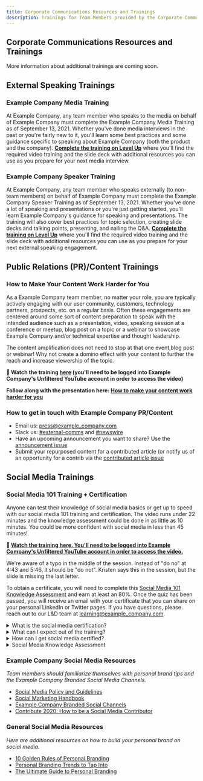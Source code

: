 ```yaml
---
title: Corporate Communications Resources and Trainings
description: Trainings for Team Members provided by the Corporate Communications Team
---
```

## Corporate Communications Resources and Trainings

More information about additional trainings are coming soon.

## External Speaking Trainings

### Example Company Media Training

At Example Company, any team member who speaks to the media on behalf of Example Company must complete the Example Company Media Training as of September 13, 2021. Whether you've done media interviews in the past or you're fairly new to it, you'll learn some best practices and some guidance specific to speaking about Example Company (both the product and the company). **[Complete the training on Level Up](https://levelup.example_company.com/access/saml/login/internal-team-members?returnTo=https://levelup.example_company.com/learn/course/example_company-media-training)** where you'll find the required video training and the slide deck with additional resources you can use as you prepare for your next media interview.

### Example Company Speaker Training

At Example Company, any team member who speaks externally (to non-team members) on behalf of Example Company must complete the Example Company Speaker Training as of September 13, 2021. Whether you've done a lot of speaking and presentations or you're just getting started, you'll learn Example Company's guidance for speaking and presentations. The training will also cover best practices for topic selection, creating slide decks and talking points, presenting, and nailing the Q&A. **[Complete the training on Level Up](https://levelup.example_company.com/access/saml/login/internal-team-members?returnTo=https://levelup.example_company.com/learn/course/example_company-speaker-training-2021)** where you'll find the required video training and the slide deck with additional resources you can use as you prepare for your next external speaking engagement.

## Public Relations (PR)/Content Trainings

### How to Make Your Content Work Harder for You

As a Example Company team member, no matter your role, you are typically actively engaging with our user community, customers, technology partners, prospects, etc. on a regular basis. Often these engagements are centered around some sort of content preparation to speak with the intended audience such as a presentation, video, speaking session at a conference or meetup, blog post on a topic or a webinar to showcase Example Company and/or technical expertise and thought leadership.

The content amplification does not need to stop at that one event,blog post or webinar! Why not create a domino effect with your content to further the reach and increase viewership of the topic.

**🔗 Watch the training [here](https://youtu.be/VrKd89vJizM) (you'll need to be logged into Example Company's Unfiltered YouTube account in order to access the video)**

**Follow along with the presentation here: [How to make your content work harder for you](https://docs.google.com/presentation/d/1RPSkAWtXtWfbuoHD9D1iSdt5o1d7a4MA5QPGjGeFFXM/edit#slide=id.g29a70c6c35_0_68)**

### How to get in touch with Example Company PR/Content

- Email us: [press@example_company.com](mailto:press@example_company.com)
- Slack us: [#external-comms](https://example_company.slack.com/archives/CB274TZRR) and [#newswire](https://example_company.slack.com/archives/CERAPFN7R)
- Have an upcoming announcement you want to share? Use the [announcement issue](https://example_company.com/example_company-com/marketing/corporate_marketing/corporate-marketing/-/issues/new?issuable_template=announcement)
- Submit your repurposed content for a contributed article (or notify us of an opportunity for a contrib via the [contributed article issue](https://example_company.com/example_company-com/marketing/corporate_marketing/corporate-marketing/-/issues/new#)

## Social Media Trainings

### Social Media 101 Training + Certification

Anyone can test their knowledge of social media basics or get up to speed with our social media 101 training and certification. The video runs under 22 minutes and the knowledge assessment could be done in as little as 10 minutes. You could be more confident with social media in less than 45 minutes!

**🔗 [Watch the training here. You'll need to be logged into Example Company's Unfiltered YouTube account in order to access the video.](https://youtu.be/c5UcbNYVTu4)**

We're aware of a typo in the middle of the session. Instead of "do no" at 4:43 and 5:46, it should be "do not". Kristen says this in the session, but the slide is missing the last letter.

To obtain a certificate, you will need to complete this [Social Media 101 Knowledge Assessment](https://forms.gle/X5toY6A1jhguYyfj8) and earn at least an 80%. Once the quiz has been passed, you will receive an email with your certificate that you can share on your personal LinkedIn or Twitter pages. If you have questions, please reach out to our L&D team at [learning@example_company.com](mailto:learning@example_company.com).
<details>
  <summary markdown='span'>
    What is the social media certification?
  </summary>

Example Company's social media certification will be received by team members who complete the Learning and Development: Let's Get Social Media Certified training.
Once you complete the Social Media Assessment you can respond to any Example Company mentions which you feel you can provide value to. Once certified you will feel empowered to talk about Example Company and your work on your own social media channels.

</details>

<details>
 <summary markdown='span'>
 What can I expect out of the training?
 </summary>

This training focuses on enabling team members to supplement their channels with content without a formal Employee Advocacy tool to share from. The social media team will provide tips on how to set your profile up for success, how to curate content, and how to engage like an expert. By completing this training, team members will take their previous social 101 to a 202 skill set. You will walk away with a social media certificate, and personal brand confidence.

</details>

<details>
 <summary markdown='span'>
 How can I get social media certified?
 </summary>

It is not required to be active on social media as a Example Company team member. It is also not required that you speak on behalf of Example Company on social platforms. However, if you do talk about work-related matters that are within your area of job responsibility- you must disclose your affiliation with Example Company. And before you do- you must get certified after taking the L&D: Let's Get Social Media Certified training.

</details>

<details>
  <summary markdown='span'>
    Social Media Knowledge Assessment
  </summary>

Anyone can become certified in the Example Company Social Media Training. To obtain certification, you will need to complete this Social Media Knowledge Assessment and earn at least an 80%. Once the quiz has been passed, you will receive an email with your certification that you can share on your personal LinkedIn or Twitter pages. If you have questions, please reach out to our L&D team at learning@example_company.com.

</details>

### Example Company Social Media Resources

_Team members should familiarize themselves with personal brand tips and the Example Company Branded Social Media Channels._

- [Social Media Policy and Guidelines](/handbook/marketing/team-member-social-media-policy/)
- [Social Marketing Handbook](/handbook/marketing/integrated-marketing/digital-strategy/social-marketing/)
- [Example Company Branded Social Channels](/handbook/marketing/integrated-marketing/digital-strategy/social-marketing/#primary-social-channels-audiences-and-calendaring-)
- [Contribute 2020: How to be a Social Media Contributor](https://www.youtube.com/watch?v=csWMZuUM3w8#action=share)

### General Social Media Resources

_Here are additional resources on how to build your personal brand on social media._

- [10 Golden Rules of Personal Branding](https://www.forbes.com/sites/goldiechan/2018/11/08/10-golden-rules-personal-branding/#4fd8637358a7)
- [Personal Branding Trends to Tap Into](https://sproutsocial.com/insights/personal-branding-trends-social-media/)
- [The Ultimate Guide to Personal Branding](https://sproutsocial.com/insights/personal-branding/)
